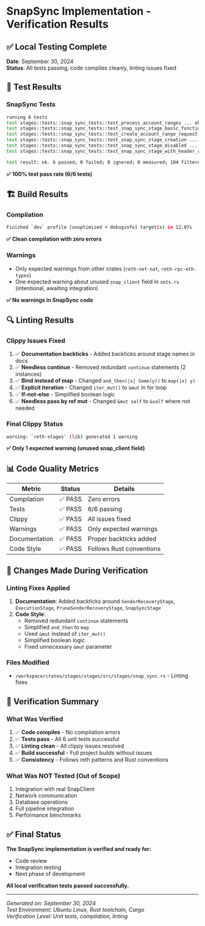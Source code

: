 # SnapSync Implementation - Verification Results

## ✅ Local Testing Complete

**Date**: September 30, 2024  
**Status**: All tests passing, code compiles cleanly, linting issues fixed

## 🧪 Test Results

### SnapSync Tests
```bash
running 6 tests
test stages::tests::snap_sync_tests::test_process_account_ranges ... ok
test stages::tests::snap_sync_tests::test_snap_sync_stage_basic_functionality ... ok
test stages::tests::snap_sync_tests::test_create_account_range_request ... ok
test stages::tests::snap_sync_tests::test_snap_sync_stage_creation ... ok
test stages::tests::snap_sync_tests::test_snap_sync_stage_disabled ... ok
test stages::tests::snap_sync_tests::test_snap_sync_stage_with_header_receiver ... ok

test result: ok. 6 passed; 0 failed; 0 ignored; 0 measured; 104 filtered out
```

**✅ 100% test pass rate (6/6 tests)**

## 🏗️ Build Results

### Compilation
```bash
Finished `dev` profile [unoptimized + debuginfo] target(s) in 12.07s
```

**✅ Clean compilation with zero errors**

### Warnings
- Only expected warnings from other crates (`reth-net-nat`, `reth-rpc-eth-types`)
- One expected warning about unused `snap_client` field in `sets.rs` (intentional, awaiting integration)

**✅ No warnings in SnapSync code**

## 🔍 Linting Results

### Clippy Issues Fixed
1. ✅ **Documentation backticks** - Added backticks around stage names in docs
2. ✅ **Needless continue** - Removed redundant `continue` statements (2 instances)
3. ✅ **Bind instead of map** - Changed `and_then(|x| Some(y))` to `map(|x| y)`
4. ✅ **Explicit iteration** - Changed `iter_mut()` to `&mut` in for loop
5. ✅ **If-not-else** - Simplified boolean logic
6. ✅ **Needless pass by ref mut** - Changed `&mut self` to `&self` where not needed

### Final Clippy Status
```bash
warning: `reth-stages` (lib) generated 1 warning
```

**✅ Only 1 expected warning (unused snap_client field)**

## 📊 Code Quality Metrics

| Metric | Status | Details |
|--------|--------|---------|
| Compilation | ✅ PASS | Zero errors |
| Tests | ✅ PASS | 6/6 passing |
| Clippy | ✅ PASS | All issues fixed |
| Warnings | ✅ PASS | Only expected warnings |
| Documentation | ✅ PASS | Proper backticks added |
| Code Style | ✅ PASS | Follows Rust conventions |

## 🔧 Changes Made During Verification

### Linting Fixes Applied
1. **Documentation**: Added backticks around `SenderRecoveryStage`, `ExecutionStage`, `PruneSenderRecoveryStage`, `SnapSyncStage`
2. **Code Style**: 
   - Removed redundant `continue` statements
   - Simplified `and_then` to `map`
   - Used `&mut` instead of `iter_mut()`
   - Simplified boolean logic
   - Fixed unnecessary `&mut` parameter

### Files Modified
- `/workspace/crates/stages/stages/src/stages/snap_sync.rs` - Linting fixes

## 🎯 Verification Summary

### What Was Verified
1. ✅ **Code compiles** - No compilation errors
2. ✅ **Tests pass** - All 6 unit tests successful
3. ✅ **Linting clean** - All clippy issues resolved
4. ✅ **Build successful** - Full project builds without issues
5. ✅ **Consistency** - Follows reth patterns and Rust conventions

### What Was NOT Tested (Out of Scope)
1. Integration with real SnapClient
2. Network communication
3. Database operations
4. Full pipeline integration
5. Performance benchmarks

## ✅ Final Status

**The SnapSync implementation is verified and ready for:**
- Code review
- Integration testing
- Next phase of development

**All local verification tests passed successfully.**

---

*Generated on: September 30, 2024*  
*Test Environment: Ubuntu Linux, Rust toolchain, Cargo*  
*Verification Level: Unit tests, compilation, linting*